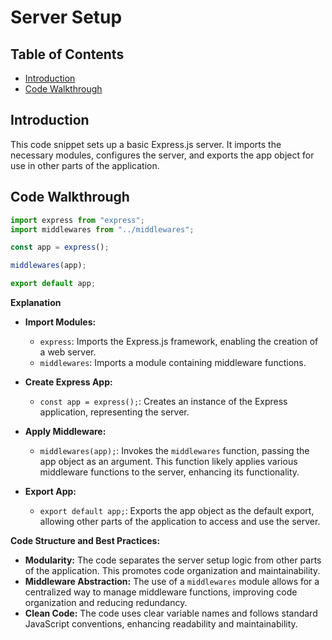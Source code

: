 #  Server Setup

## Table of Contents
* [Introduction](#introduction)
* [Code Walkthrough](#code-walkthrough)

## Introduction 
This code snippet sets up a basic Express.js server. It imports the necessary modules, configures the server, and exports the app object for use in other parts of the application.

## Code Walkthrough
```javascript
import express from "express";
import middlewares from "../middlewares";

const app = express();

middlewares(app);

export default app;
```

**Explanation**

* **Import Modules:**
    * `express`: Imports the Express.js framework, enabling the creation of a web server.
    * `middlewares`: Imports a module containing middleware functions.

* **Create Express App:**
    * `const app = express();`: Creates an instance of the Express application, representing the server.

* **Apply Middleware:**
    * `middlewares(app);`: Invokes the `middlewares` function, passing the app object as an argument. This function likely applies various middleware functions to the server, enhancing its functionality. 

* **Export App:**
    * `export default app;`: Exports the app object as the default export, allowing other parts of the application to access and use the server.

**Code Structure and Best Practices:**

* **Modularity:** The code separates the server setup logic from other parts of the application. This promotes code organization and maintainability.
* **Middleware Abstraction:** The use of a `middlewares` module allows for a centralized way to manage middleware functions, improving code organization and reducing redundancy.
* **Clean Code:** The code uses clear variable names and follows standard JavaScript conventions, enhancing readability and maintainability.
